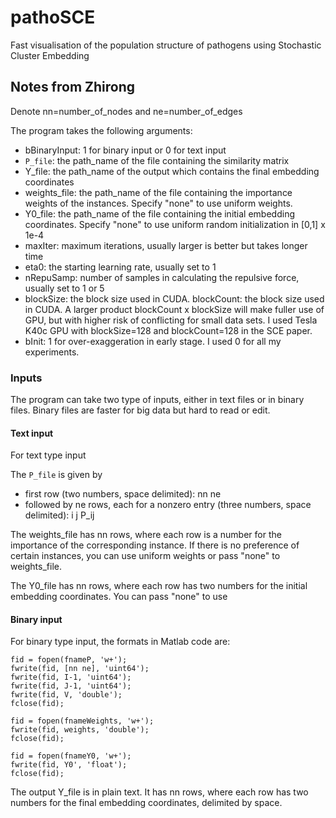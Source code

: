 # pathoSCE
Fast visualisation of the population structure of pathogens using Stochastic Cluster Embedding

## Notes from Zhirong

Denote nn=number_of_nodes and ne=number_of_edges

The program takes the following arguments:

- bBinaryInput: 1 for binary input or 0 for text input
- `P_file`: the path_name of the file containing the similarity matrix
- Y_file: the path_name of the output which contains the final embedding coordinates
- weights_file: the path_name of the file containing the importance weights of the instances. Specify "none" to use uniform weights.
- Y0_file: the path_name of the file containing the initial embedding coordinates. Specify "none" to use uniform random initialization in [0,1] x 1e-4
- maxIter: maximum iterations, usually larger is better but takes longer time
- eta0: the starting learning rate, usually set to 1
- nRepuSamp: number of samples in calculating the repulsive force, usually set to 1 or 5
- blockSize: the block size used in CUDA. blockCount: the block size used in CUDA. A larger product blockCount x blockSize will make fuller use of GPU, but with higher risk of conflicting for small data sets. I used Tesla K40c GPU with blockSize=128 and blockCount=128 in the SCE paper.
- bInit: 1 for over-exaggeration in early stage. I used 0 for all my experiments.

### Inputs

The program can take two type of inputs, either in text files or in binary files. Binary files are faster for big data but hard to read or edit.

#### Text input

For text type input 

The `P_file` is given by
- first row (two numbers, space delimited): nn ne
- followed by ne rows, each for a nonzero entry (three numbers, space delimited): i j P_ij

The weights_file has nn rows, where each row is a number for the importance of the corresponding instance. If there is no preference of certain instances, you can use uniform weights or pass "none" to weights_file.

The Y0_file has nn rows, where each row has two numbers for the initial embedding coordinates. You can pass "none" to use 

#### Binary input

For binary type input, the formats in Matlab code are:
```
fid = fopen(fnameP, 'w+');
fwrite(fid, [nn ne], 'uint64');
fwrite(fid, I-1, 'uint64');
fwrite(fid, J-1, 'uint64');
fwrite(fid, V, 'double');
fclose(fid);

fid = fopen(fnameWeights, 'w+');
fwrite(fid, weights, 'double');
fclose(fid);

fid = fopen(fnameY0, 'w+');
fwrite(fid, Y0', 'float');
fclose(fid);
```

The output Y_file is in plain text. It has nn rows, where each row has two numbers for the final embedding coordinates, delimited by space.

